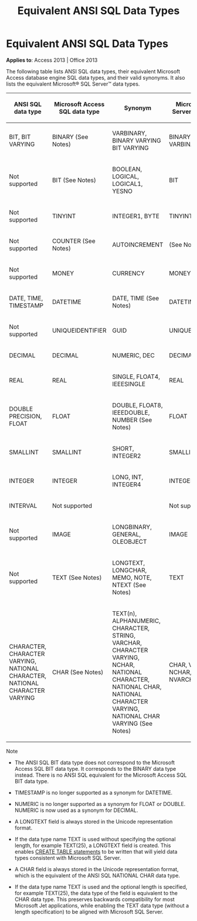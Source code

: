 ﻿---
title: Equivalent ANSI SQL Data Types
TOCTitle: Equivalent ANSI SQL Data Types
ms:assetid: 720abf59-f9ef-4e14-4223-c873f604ad58
ms:mtpsurl: https://msdn.microsoft.com/en-us/library/Ff195814(v=office.15)
ms:contentKeyID: 48545599
ms.date: 09/18/2015
mtps_version: v=office.15
f1_keywords:
- jetsql40.chm5277587
f1_categories:
- Office.Version=v15
---

# Equivalent ANSI SQL Data Types


**Applies to**: Access 2013 | Office 2013

The following table lists ANSI SQL data types, their equivalent Microsoft Access database engine SQL data types, and their valid synonyms. It also lists the equivalent Microsoft® SQL Server™ data types.

<table>
<colgroup>
<col style="width: 25%" />
<col style="width: 25%" />
<col style="width: 25%" />
<col style="width: 25%" />
</colgroup>
<thead>
<tr class="header">
<th><p>ANSI SQL data type</p></th>
<th><p>Microsoft Access SQL data type</p></th>
<th><p>Synonym</p></th>
<th><p>Microsoft SQL Server data type</p></th>
</tr>
</thead>
<tbody>
<tr class="odd">
<td><p>BIT, BIT VARYING</p></td>
<td><p>BINARY (See Notes)</p></td>
<td><p>VARBINARY, BINARY VARYING BIT VARYING</p></td>
<td><p>BINARY, VARBINARY</p></td>
</tr>
<tr class="even">
<td><p>Not supported</p></td>
<td><p>BIT (See Notes)</p></td>
<td><p>BOOLEAN, LOGICAL, LOGICAL1, YESNO</p></td>
<td><p>BIT</p></td>
</tr>
<tr class="odd">
<td><p>Not supported</p></td>
<td><p>TINYINT</p></td>
<td><p>INTEGER1, BYTE</p></td>
<td><p>TINYINT</p></td>
</tr>
<tr class="even">
<td><p>Not supported</p></td>
<td><p>COUNTER (See Notes)</p></td>
<td><p>AUTOINCREMENT</p></td>
<td><p>(See Notes)</p></td>
</tr>
<tr class="odd">
<td><p>Not supported</p></td>
<td><p>MONEY</p></td>
<td><p>CURRENCY</p></td>
<td><p>MONEY</p></td>
</tr>
<tr class="even">
<td><p>DATE, TIME, TIMESTAMP</p></td>
<td><p>DATETIME</p></td>
<td><p>DATE, TIME (See Notes)</p></td>
<td><p>DATETIME</p></td>
</tr>
<tr class="odd">
<td><p>Not supported</p></td>
<td><p>UNIQUEIDENTIFIER</p></td>
<td><p>GUID</p></td>
<td><p>UNIQUEIDENTIFIER</p></td>
</tr>
<tr class="even">
<td><p>DECIMAL</p></td>
<td><p>DECIMAL</p></td>
<td><p>NUMERIC, DEC</p></td>
<td><p>DECIMAL</p></td>
</tr>
<tr class="odd">
<td><p>REAL</p></td>
<td><p>REAL</p></td>
<td><p>SINGLE, FLOAT4, IEEESINGLE</p></td>
<td><p>REAL</p></td>
</tr>
<tr class="even">
<td><p>DOUBLE PRECISION, FLOAT</p></td>
<td><p>FLOAT</p></td>
<td><p>DOUBLE, FLOAT8, IEEEDOUBLE, NUMBER (See Notes)</p></td>
<td><p>FLOAT</p></td>
</tr>
<tr class="odd">
<td><p>SMALLINT</p></td>
<td><p>SMALLINT</p></td>
<td><p>SHORT, INTEGER2</p></td>
<td><p>SMALLINT</p></td>
</tr>
<tr class="even">
<td><p>INTEGER</p></td>
<td><p>INTEGER</p></td>
<td><p>LONG, INT, INTEGER4</p></td>
<td><p>INTEGER</p></td>
</tr>
<tr class="odd">
<td><p>INTERVAL</p></td>
<td><p>Not supported</p></td>
<td><p></p></td>
<td><p>Not supported</p></td>
</tr>
<tr class="even">
<td><p>Not supported</p></td>
<td><p>IMAGE</p></td>
<td><p>LONGBINARY, GENERAL, OLEOBJECT</p></td>
<td><p>IMAGE</p></td>
</tr>
<tr class="odd">
<td><p>Not supported</p></td>
<td><p>TEXT (See Notes)</p></td>
<td><p>LONGTEXT, LONGCHAR, MEMO, NOTE, NTEXT (See Notes)</p></td>
<td><p>TEXT</p></td>
</tr>
<tr class="even">
<td><p>CHARACTER, CHARACTER VARYING, NATIONAL CHARACTER, NATIONAL CHARACTER VARYING</p></td>
<td><p>CHAR (See Notes)</p></td>
<td><p>TEXT(n), ALPHANUMERIC, CHARACTER, STRING, VARCHAR, CHARACTER VARYING, NCHAR, NATIONAL CHARACTER, NATIONAL CHAR, NATIONAL CHARACTER VARYING, NATIONAL CHAR VARYING (See Notes)</p></td>
<td><p>CHAR, VARCHAR, NCHAR, NVARCHAR</p></td>
</tr>
</tbody>
</table>



> [!NOTE]
> <UL>
> <LI>
> <P>The ANSI SQL BIT data type does not correspond to the Microsoft Access SQL BIT data type. It corresponds to the BINARY data type instead. There is no ANSI SQL equivalent for the Microsoft Access SQL BIT data type.</P>
> <LI>
> <P>TIMESTAMP is no longer supported as a synonym for DATETIME.</P>
> <LI>
> <P>NUMERIC is no longer supported as a synonym for FLOAT or DOUBLE. NUMERIC is now used as a synonym for DECIMAL.</P>
> <LI>
> <P>A LONGTEXT field is always stored in the Unicode representation format.</P>
> <LI>
> <P>If the data type name TEXT is used without specifying the optional length, for example TEXT(25), a LONGTEXT field is created. This enables <A href="create-table-statement-microsoft-access-sql.md">CREATE TABLE statements</A> to be written that will yield data types consistent with Microsoft SQL Server.</P>
> <LI>
> <P>A CHAR field is always stored in the Unicode representation format, which is the equivalent of the ANSI SQL NATIONAL CHAR data type.</P>
> <LI>
> <P>If the data type name TEXT is used and the optional length is specified, for example TEXT(25), the data type of the field is equivalent to the CHAR data type. This preserves backwards compatibility for most Microsoft Jet applications, while enabling the TEXT data type (without a length specification) to be aligned with Microsoft SQL Server.</P></LI></UL>


